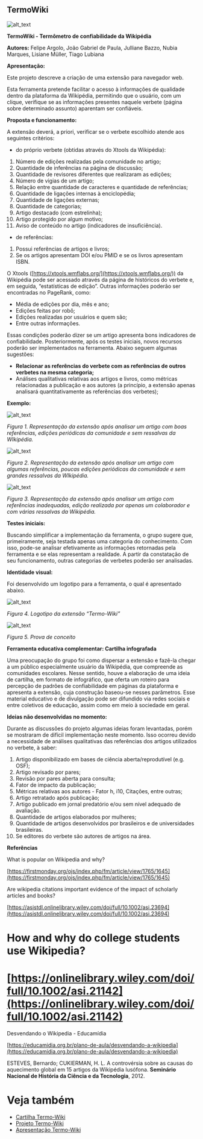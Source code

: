 ## TermoWiki

![alt_text](images/image4.png "image_tooltip")


**TermoWiki - Termômetro de confiabilidade da Wikipédia**

**Autores:** Felipe Argolo, João Gabriel de Paula, Julliane Bazzo, Nubia Marques, Lisiane Müller, Tiago Lubiana

**Apresentação:**

Este projeto descreve a criação de uma extensão para navegador web.

Esta ferramenta pretende facilitar o acesso à informações de qualidade dentro da plataforma da Wikipédia, permitindo que o usuário, com um clique, verifique se as informações presentes naquele verbete (página sobre determinado assunto) aparentam ser confiáveis.

**Proposta e funcionamento:**

A extensão deverá, a priori, verificar se o verbete escolhido atende aos seguintes critérios:

* do próprio verbete (obtidas através do Xtools da Wikipédia):
1. Número de edições realizadas pela comunidade no artigo;
2. Quantidade de inferências na página de discussão;
3. Quantidade de revisores diferentes que realizaram as edições;
4. Número de vigias de um artigo;
5. Relação entre quantidade de caracteres e quantidade de referências;
6. Quantidade de ligações internas à enciclopédia;
7. Quantidade de ligações externas;
8. Quantidade de categorias;
9. Artigo destacado (com estrelinha);
10. Artigo protegido por algum motivo;
11. Aviso de conteúdo no artigo (indicadores de insuficiência).
* de referências:
1. Possui referências de artigos e livros;
2. Se os artigos apresentam DOI e/ou PMID e se os livros apresentam ISBN.

O Xtools ([https://xtools.wmflabs.org/](https://xtools.wmflabs.org/)) da Wikipédia pode ser acessado através da página de históricos do verbete e, em seguida, “estatísticas de edição”. Outras informações poderão ser encontradas no PageRank, como:

* Média de edições por dia, mês e ano;
* Edições feitas por robô;
* Edições realizadas por usuários e quem são;
* Entre outras informações.

Essas condições poderão dizer se um artigo apresenta bons indicadores de confiabilidade. Posteriormente, após os testes iniciais, novos recursos poderão ser implementados na ferramenta. Abaixo seguem algumas sugestões:



* **Relacionar as referências do verbete com as referências de outros verbetes na mesma categoria;**
* Análises qualitativas relativas aos artigos e livros, como métricas relacionadas a publicação e aos autores (a princípio, a extensão apenas analisará quantitativamente as referências dos verbetes);

**Exemplo:**



![alt_text](images/image1.png "image_tooltip")


_Figura 1. Representação da extensão após analisar um artigo com boas referências, edições periódicas da comunidade e sem ressalvas da WIkipédia._



![alt_text](images/image2.png "image_tooltip")


_Figura 2. Representação da extensão após analisar um artigo com algumas referências, poucas edições periódicas da comunidade e sem grandes ressalvas da WIkipédia._


![alt_text](images/image5.png "image_tooltip")


_Figura 3. Representação da extensão após analisar um artigo com referências inadequadas, edição realizada por apenas um colaborador e com várias ressalvas da Wikipédia._

**Testes iniciais:**

Buscando simplificar a implementação da ferramenta, o grupo sugere que, primeiramente, seja testada apenas uma categoria do conhecimento. Com isso, pode-se analisar efetivamente as informações retornadas pela ferramenta e se elas representam a realidade. A partir da constatação de seu funcionamento, outras categorias de verbetes poderão ser analisadas.

**Identidade visual:**

Foi desenvolvido um logotipo para a ferramenta, o qual é apresentado abaixo.



![alt_text](images/image6.png "image_tooltip")


_Figura 4. Logotipo da extensão “Termo-Wiki”_



![alt_text](images/image6.png "image_tooltip")


_Figura 5. Prova de conceito_

**Ferramenta educativa complementar: Cartilha infografada**

Uma preocupação do grupo foi como dispersar a extensão e fazê-la chegar a um público especialmente usuário da Wikipédia, que compreende as comunidades escolares. Nesse sentido, houve a elaboração de uma ideia de cartilha, em formato de infográfico, que oferta um roteiro para percepção de padrões de confiabilidade em páginas da plataforma e apresenta a extensão, cuja construção baseou-se nesses parâmetros. Esse material educativo e de divulgação pode ser difundido via redes sociais e entre coletivos de educação, assim como em meio à sociedade em geral.

**Ideias não desenvolvidas no momento:**

Durante as discussões do projeto algumas ideias foram levantadas, porém se mostraram de difícil implementação neste momento. Isso ocorreu devido a necessidade de análises qualitativas das referências dos artigos utilizados no verbete, à saber:

1. Artigo disponibilizado em bases de ciência aberta/reprodutível (e.g. OSF);
2. Artigo revisado por pares;
3. Revisão por pares aberta para consulta;
4. Fator de impacto da publicação; 
5. Métricas relativas aos autores - Fator h, i10, Citações, entre outras;
6. Artigo retratado após publicação;
7. Artigo publicado em jornal predatório e/ou sem nível adequado de avaliação.
8. Quantidade de artigos elaborados por mulheres;
9. Quantidade de artigos desenvolvidos por brasileiros e de universidades brasileiras.
10. Se editores do verbete são autores de artigos na área.


**Referências**

What is popular on Wikipedia and why?

[https://firstmonday.org/ojs/index.php/fm/article/view/1765/1645](https://firstmonday.org/ojs/index.php/fm/article/view/1765/1645)

Are wikipedia citations important evidence of the impact of scholarly articles and books?

[https://asistdl.onlinelibrary.wiley.com/doi/full/10.1002/asi.23694](https://asistdl.onlinelibrary.wiley.com/doi/full/10.1002/asi.23694)


# How and why do college students use Wikipedia?


# [https://onlinelibrary.wiley.com/doi/full/10.1002/asi.21142](https://onlinelibrary.wiley.com/doi/full/10.1002/asi.21142)

Desvendando o Wikipedia - Educamídia

[https://educamidia.org.br/plano-de-aula/desvendando-a-wikipedia](https://educamidia.org.br/plano-de-aula/desvendando-a-wikipedia)

ESTEVES, Bernardo; CUKIERMAN, H. L. A controvérsia sobre as causas do aquecimento global em 15 artigos da Wikipédia lusófona. **Seminário Nacional de História da Ciência e da Tecnologia**, 2012.

# Veja também 

* [Cartilha Termo-Wiki](./cartilha.md)
* [Projeto Termo-Wiki](./projeto.md)
* [Apresentação Termo-Wiki](./hackweek)
